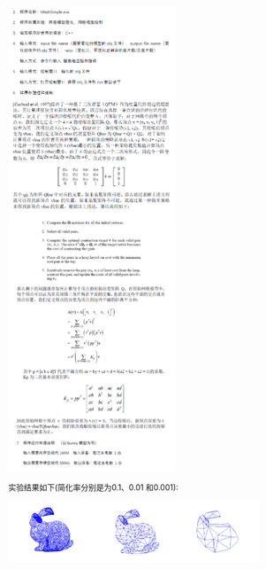
 
<img src="https://github.com/wonderly321/MeshSimple/blob/master/img/1.png" width = "60%" />

<img src="https://github.com/wonderly321/MeshSimple/blob/master/img/2.png" width = "60%" />

实验结果如下(简化率分别是为0.1、0.01 和0.001):

<img src="https://github.com/wonderly321/MeshSimple/blob/master/img/bunny-0.1.png" width ="30%" /><img src="https://github.com/wonderly321/MeshSimple/blob/master/img/bunny-0.01.png" width ="30%" /><img src="https://github.com/wonderly321/MeshSimple/blob/master/img/bunny-0.001.png" width ="30%" />

  
